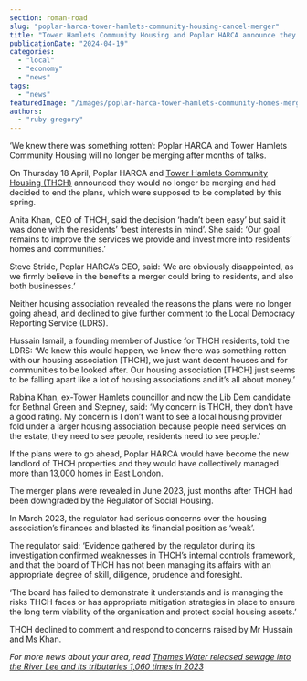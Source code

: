 ```yaml
---
section: roman-road
slug: "poplar-harca-tower-hamlets-community-housing-cancel-merger"
title: "Tower Hamlets Community Housing and Poplar HARCA announce they will no longer be merging"
publicationDate: "2024-04-19"
categories: 
  - "local"
  - "economy"
  - "news"
tags: 
  - "news"
featuredImage: "/images/poplar-harca-tower-hamlets-community-homes-merger-cancelled.jpg"
authors: 
  - "ruby gregory"
---
```


‘We knew there was something rotten’: Poplar HARCA and Tower Hamlets Community Housing will no longer be merging after months of talks.

On Thursday 18 April, Poplar HARCA and [Tower Hamlets Community Housing (THCH)](https://romanroadlondon.com/possible-thch-poplar-harca-merger-social-housing/) announced they would no longer be merging and had decided to end the plans, which were supposed to be completed by this spring.

Anita Khan, CEO of THCH, said the decision ‘hadn’t been easy’ but said it was done with the residents’ ‘best interests in mind’. She said: ‘Our goal remains to improve the services we provide and invest more into residents’ homes and communities.’

Steve Stride, Poplar HARCA’s CEO, said: ‘We are obviously disappointed, as we firmly believe in the benefits a merger could bring to residents, and also both businesses.’

Neither housing association revealed the reasons the plans were no longer going ahead, and declined to give further comment to the Local Democracy Reporting Service (LDRS).

Hussain Ismail, a founding member of Justice for THCH residents, told the LDRS: ‘We knew this would happen, we knew there was something rotten with our housing association \[THCH\], we just want decent houses and for communities to be looked after. Our housing association \[THCH\] just seems to be falling apart like a lot of housing associations and it’s all about money.’

Rabina Khan, ex-Tower Hamlets councillor and now the Lib Dem candidate for Bethnal Green and Stepney, said: ‘My concern is THCH, they don’t have a good rating. My concern is I don’t want to see a local housing provider fold under a larger housing association because people need services on the estate, they need to see people, residents need to see people.’

If the plans were to go ahead, Poplar HARCA would have become the new landlord of THCH properties and they would have collectively managed more than 13,000 homes in East London. 

The merger plans were revealed in June 2023, just months after THCH had been downgraded by the Regulator of Social Housing.

In March 2023, the regulator had serious concerns over the housing association’s finances and blasted its financial position as ‘weak’. 

The regulator said: ‘Evidence gathered by the regulator during its investigation confirmed weaknesses in THCH’s internal controls framework, and that the board of THCH has not been managing its affairs with an appropriate degree of skill, diligence, prudence and foresight.

‘The board has failed to demonstrate it understands and is managing the risks THCH faces or has appropriate mitigation strategies in place to ensure the long term viability of the organisation and protect social housing assets.’

THCH declined to comment and respond to concerns raised by Mr Hussain and Ms Khan.

_For more news about your area, read [Thames Water released sewage into the River Lee and its tributaries 1,060 times in 2023](https://romanroadlondon.com/thames-water-sewage-release-river-lee-2023/)_



[](https://romanroadlondon.com/thames-water-sewage-release-river-lee-2023/)
